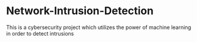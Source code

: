 # Network-Intrusion-Detection
This is a cybersecurity project which utilizes the power of machine learning in order to detect intrusions
